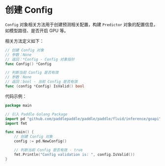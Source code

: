 # 创建 Config

`Config` 对象相关方法用于创建预测相关配置，构建 `Predictor` 对象的配置信息，如模型路径、是否开启 GPU 等。

相关方法定义如下：

```go
// 创建 Config 对象
// 参数：None
// 返回：*Config - Config 对象指针
func Config() *Config

// 判断当前 Config 是否有效
// 参数：None
// 返回：bool - 当前 Config 是否有效
func (config *Config) IsValid() bool
```

代码示例：

```go
package main

// 引入 Paddle Golang Package
import pd "github.com/paddlepaddle/paddle/paddle/fluid/inference/goapi"
import fmt

func main() {
    // 创建 Config 对象
    config := pd.NewConfig()

    // 判断当前 Config 是否有效 - true
    fmt.Println("Config validation is: ", config.IsValid())
}
```